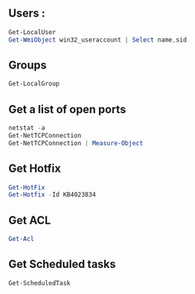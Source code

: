 ## Users :
```Powershell
Get-LocalUser
Get-WmiObject win32_useraccount | Select name,sid
```

## Groups
```Powershell
Get-LocalGroup
```

## Get a list of open ports
```Powershell
netstat -a
Get-NetTCPConnection
Get-NetTCPConnection | Measure-Object
```

## Get Hotfix
```Powershell
Get-HotFix
Get-Hotfix -Id KB4023834
```

## Get ACL
```Powershell
Get-Acl
```

## Get Scheduled tasks
```Powershell
Get-ScheduledTask
```